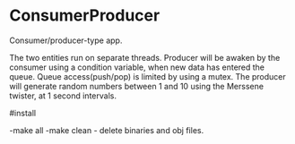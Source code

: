 # ConsumerProducer

Consumer/producer-type app. 

The two entities run on separate threads. Producer will be awaken by the consumer using a condition variable, when new data has entered the queue. Queue access(push/pop)
is limited by using a mutex. The producer will generate random numbers between 1 and 10 using the Merssene twister, at 1 second intervals. 


#install

-make all
-make clean - delete binaries and obj files.
